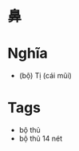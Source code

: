 # 鼻

# Nghĩa
* (bộ) Tị (cái mũi)

# Tags
* bộ thủ
*  bộ thủ 14 nét

<script>window.HANZI_FIELD='鼻';</script>
